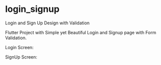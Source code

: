 # login_signup

Login and Sign Up Design with Validation

Flutter Project with Simple yet Beautiful Login and Signup page with Form Validation.


Login Screen:

SignUp Screen:
